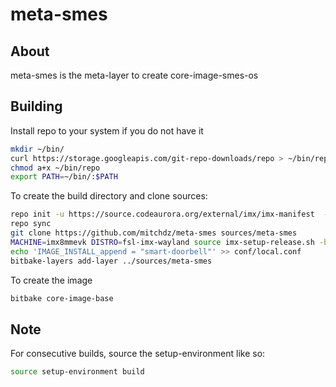 # meta-smes

## About
meta-smes is the meta-layer to create core-image-smes-os

## Building
Install repo to your system if you do not have it
```bash
mkdir ~/bin/
curl https://storage.googleapis.com/git-repo-downloads/repo > ~/bin/repo
chmod a+x ~/bin/repo
export PATH=~/bin/:$PATH
```



To create the build directory and clone sources:
```bash
repo init -u https://source.codeaurora.org/external/imx/imx-manifest  -b imx-linux-zeus -m imx-5.4.3-2.0.0.xml
repo sync
git clone https://github.com/mitchdz/meta-smes sources/meta-smes
MACHINE=imx8mmevk DISTRO=fsl-imx-wayland source imx-setup-release.sh -b build
echo 'IMAGE_INSTALL_append = "smart-doorbell"' >> conf/local.conf
bitbake-layers add-layer ../sources/meta-smes
```

To create the image
```bash
bitbake core-image-base
```


## Note
For consecutive builds, source the setup-environment like so:
```bash
source setup-environment build
```
